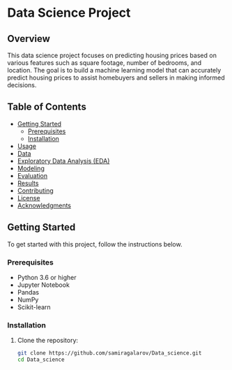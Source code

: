 # Data Science Project

## Overview

This data science project focuses on predicting housing prices based on various features such as square footage, number of bedrooms, and location. The goal is to build a machine learning model that can accurately predict housing prices to assist homebuyers and sellers in making informed decisions.

## Table of Contents

- [Getting Started](#getting-started)
  - [Prerequisites](#prerequisites)
  - [Installation](#installation)
- [Usage](#usage)
- [Data](#data)
- [Exploratory Data Analysis (EDA)](#exploratory-data-analysis-eda)
- [Modeling](#modeling)
- [Evaluation](#evaluation)
- [Results](#results)
- [Contributing](#contributing)
- [License](#license)
- [Acknowledgments](#acknowledgments)

## Getting Started

To get started with this project, follow the instructions below.

### Prerequisites

- Python 3.6 or higher
- Jupyter Notebook
- Pandas
- NumPy
- Scikit-learn

### Installation

1. Clone the repository:
   ```bash
   git clone https://github.com/samiragalarov/Data_science.git
   cd Data_science
